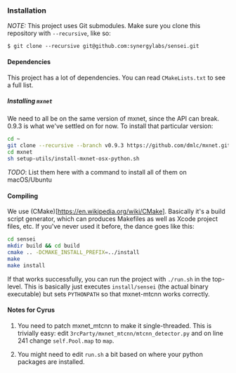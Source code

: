 ### Installation

*NOTE:* This project uses Git submodules. Make sure you clone this repository with `--recursive`, like so:

```
$ git clone --recursive git@github.com:synergylabs/sensei.git
```

#### Dependencies

This project has a lot of dependencies. You can read `CMakeLists.txt` to see a full list.

##### Installing `mxnet`

We need to all be on the same version of mxnet, since the API can break.
0.9.3 is what we've settled on for now. To install that particular version:
```sh
cd ~
git clone --recursive --branch v0.9.3 https://github.com/dmlc/mxnet.git
cd mxnet
sh setup-utils/install-mxnet-osx-python.sh
```


*TODO*: List them here with a command to install all of them on macOS/Ubuntu

#### Compiling

We use (CMake)[https://en.wikipedia.org/wiki/CMake]. Basically it's a build script generator, which can produces Makefiles as well as Xcode project files, etc. If you've never used it before, the dance goes like this:

```sh
cd sensei
mkdir build && cd build
cmake .. -DCMAKE_INSTALL_PREFIX=../install
make
make install
```

If that works successfully, you can run the project with `./run.sh` in the top-level. This is basically just executes `install/sensei` (the actual binary executable) but sets `PYTHONPATH` so that mxnet-mtcnn works correctly.

#### Notes for Cyrus

1. You need to patch mxnet_mtcnn to make it single-threaded. This is trivially easy: edit `3rcParty/mxnet_mtcnn/mtcnn_detector.py` and on line 241 change `self.Pool.map` to `map`.

2. You might need to edit `run.sh` a bit based on where your python packages are installed.
